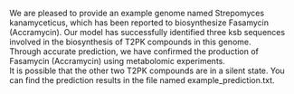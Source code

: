 We are pleased to provide an example genome named Strepomyces kanamyceticus, which has been reported to biosynthesize Fasamycin (Accramycin). 
Our model has successfully identified three ksb sequences involved in the biosynthesis of T2PK compounds in this genome. \
Through accurate prediction, we have confirmed the production of Fasamycin (Accramycin) using metabolomic experiments. \
It is possible that the other two T2PK compounds are in a silent state. You can find the prediction results in the file named example_prediction.txt.

